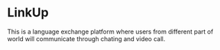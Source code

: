 # LinkUp
This is a language exchange platform where users from different part of world will communicate through chating and video call.
